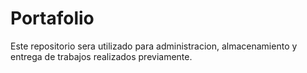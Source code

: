 # Portafolio
Este repositorio sera utilizado para administracion, almacenamiento y entrega de trabajos realizados previamente.
